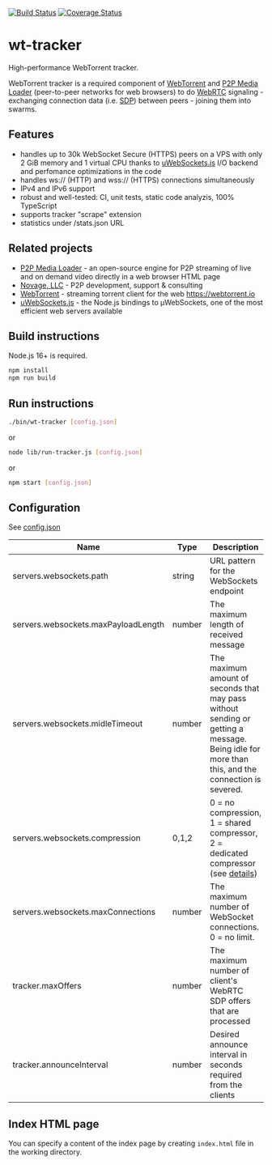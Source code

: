 [![Build Status](https://github.com/Novage/wt-tracker/actions/workflows/main.yml/badge.svg)](https://github.com/Novage/wt-tracker/actions/workflows/main.yml)
[![Coverage Status](https://coveralls.io/repos/github/Novage/wt-tracker/badge.svg?branch=main)](https://coveralls.io/github/Novage/wt-tracker?branch=main)

# wt-tracker

High-performance WebTorrent tracker.

WebTorrent tracker is a required component of [WebTorrent](https://github.com/webtorrent/webtorrent) and [P2P Media Loader](https://github.com/Novage/p2p-media-loader) (peer-to-peer networks for web browsers) to do [WebRTC](https://en.wikipedia.org/wiki/WebRTC) signaling - exchanging connection data (i.e. [SDP](https://en.wikipedia.org/wiki/Session_Description_Protocol)) between peers - joining them into swarms.

## Features

- handles up to 30k WebSocket Secure (HTTPS) peers on a VPS with only 2 GiB memory and 1 virtual CPU thanks to [uWebSockets.js](https://github.com/uNetworking/uWebSockets.js) I/O backend and perfomance optimizations in the code
- handles ws:// (HTTP) and wss:// (HTTPS) connections simultaneously
- IPv4 and IPv6 support
- robust and well-tested: CI, unit tests, static code analyzis, 100% TypeScript
- supports tracker "scrape" extension
- statistics under /stats.json URL

## Related projects

- [P2P Media Loader](https://github.com/Novage/p2p-media-loader) - an open-source engine for P2P streaming of live and on demand video directly in a web browser HTML page
- [Novage, LLC](https://novage.com.ua/) - P2P development, support & consulting
- [WebTorrent](https://github.com/webtorrent/webtorrent) - streaming torrent client for the web https://webtorrent.io
- [uWebSockets.js](https://github.com/uNetworking/uWebSockets.js) - the Node.js bindings to µWebSockets, one of the most efficient web servers available

## Build instructions

Node.js 16+ is required.

```sh
npm install
npm run build
```

## Run instructions

```sh
./bin/wt-tracker [config.json]
```

or

```sh
node lib/run-tracker.js [config.json]
```

or

```sh
npm start [config.json]
```

## Configuration

See [config.json](sample/config.json)

| Name                                | Type   | Description                                                                                                                                                           |
| ----------------------------------- | ------ | --------------------------------------------------------------------------------------------------------------------------------------------------------------------- |
| servers.websockets.path             | string | URL pattern for the WebSockets endpoint                                                                                                                               |
| servers.websockets.maxPayloadLength | number | The maximum length of received message                                                                                                                                |
| servers.websockets.midleTimeout     | number | The maximum amount of seconds that may pass without sending or getting a message. Being idle for more than this, and the connection is severed.                       |
| servers.websockets.compression      | 0,1,2  | 0 = no compression, 1 = shared compressor, 2 = dedicated compressor (see [details](https://github.com/uNetworking/uWebSockets/blob/master/misc/READMORE.md#settings)) |
| servers.websockets.maxConnections   | number | The maximum number of WebSocket connections. 0 = no limit.                                                                                                            |
| tracker.maxOffers                   | number | The maximum number of client's WebRTC SDP offers that are processed                                                                                                   |
| tracker.announceInterval            | number | Desired announce interval in seconds required from the clients                                                                                                        |

## Index HTML page

You can specify a content of the index page by creating `index.html` file in the working directory.

